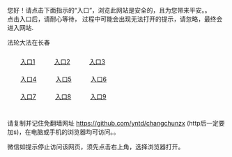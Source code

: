 您好！请点击下面指示的“入口”，浏览此网站是安全的，且为您带来平安。。 <br/>
点击入口后，请耐心等待， 过程中可能会出现无法打开的提示，请忽略，最终会进入网站. </br>

法轮大法在长春<br/>
<div style="padding:10px"><a style="margin:20px" target="_blank" href="https://d3w5aqfovu3c9k.cloudfront.net/2Qpsp?fbyzyd" id="ccLink1" rel="nofollow">入口1</a> <a target="_blank" style="margin:20px" href="https://d2a7nb70ft3kvl.cloudfront.net/2Qpsp?jjrez" id="ccLink2" rel="nofollow">入口2</a> <a style="margin:20px" target="_blank" href="https://d35e3nj1l49aax.cloudfront.net/2Qpsp?szwdfr" id="ccLink3" rel="nofollow">入口3</a></div>

<div style="padding:10px" ><a style="margin:20px" target="_blank" href="https://d3w5aqfovu3c9k.cloudfront.net/2Qpsp?fbyzyd" id="ccLink4" rel="nofollow">入口4</a> <a style="margin:20px" href="https://d2a7nb70ft3kvl.cloudfront.net/2Qpsp?jjrez" target="_blank" id="ccLink5" rel="nofollow">入口5</a> <a style="margin:20px" href="https://d35e3nj1l49aax.cloudfront.net/2Qpsp?szwdfr" target="_blank" id="ccLink6" rel="nofollow">入口6</a></div>

<div style="padding:10px"><a style="margin:20px" target="_blank" href="https://d3w5aqfovu3c9k.cloudfront.net/2Qpsp?fbyzyd" id="ccLink7" rel="nofollow">入口7</a> <a style="margin:20px" href="https://d2a7nb70ft3kvl.cloudfront.net/2Qpsp?jjrez" target="_blank" id="ccLink8" rel="nofollow">入口8</a> <a style="margin:20px" target="_blank" href="https://d35e3nj1l49aax.cloudfront.net/2Qpsp?szwdfr" id="ccLink9" rel="nofollow">入口9</a></div>

<br/>



请复制并记住免翻墙网址 https://github.com/yntd/changchunzx (http后一定要加s)，在电脑或手机的浏览器均可访问。。<br/>

微信如提示停止访问该网页，须先点击右上角，选择浏览器打开。
